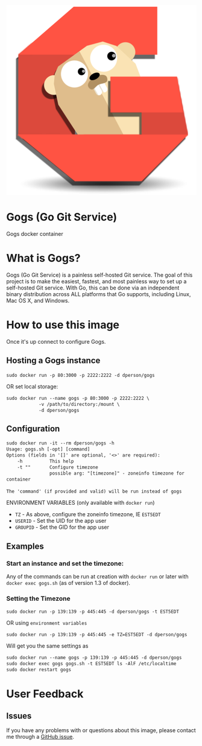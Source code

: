 [![logo](https://raw.githubusercontent.com/dperson/gogs/master/logo.png)](http://gogs.io/)

# Gogs (Go Git Service)

Gogs docker container

# What is Gogs?

Gogs (Go Git Service) is a painless self-hosted Git service. The goal of this
project is to make the easiest, fastest, and most painless way to set up a
self-hosted Git service. With Go, this can be done via an independent binary
distribution across ALL platforms that Go supports, including Linux, Mac OS X,
and Windows.

# How to use this image

Once it's up connect to configure Gogs.

## Hosting a Gogs instance

    sudo docker run -p 80:3000 -p 2222:2222 -d dperson/gogs

OR set local storage:

    sudo docker run --name gogs -p 80:3000 -p 2222:2222 \
                -v /path/to/directory:/mount \
                -d dperson/gogs

## Configuration

    sudo docker run -it --rm dperson/gogs -h
    Usage: gogs.sh [-opt] [command]
    Options (fields in '[]' are optional, '<>' are required):
        -h          This help
        -t ""       Configure timezone
                    possible arg: "[timezone]" - zoneinfo timezone for container

    The 'command' (if provided and valid) will be run instead of gogs

ENVIRONMENT VARIABLES (only available with `docker run`)

 * `TZ` - As above, configure the zoneinfo timezone, IE `EST5EDT`
 * `USERID` - Set the UID for the app user
 * `GROUPID` - Set the GID for the app user

## Examples

### Start an instance and set the timezone:

Any of the commands can be run at creation with `docker run` or later with
`docker exec gogs.sh` (as of version 1.3 of docker).

### Setting the Timezone

    sudo docker run -p 139:139 -p 445:445 -d dperson/gogs -t EST5EDT

OR using `environment variables`

    sudo docker run -p 139:139 -p 445:445 -e TZ=EST5EDT -d dperson/gogs

Will get you the same settings as

    sudo docker run --name gogs -p 139:139 -p 445:445 -d dperson/gogs
    sudo docker exec gogs gogs.sh -t EST5EDT ls -AlF /etc/localtime
    sudo docker restart gogs

# User Feedback

## Issues

If you have any problems with or questions about this image, please contact me
through a [GitHub issue](https://github.com/dperson/gogs/issues).
